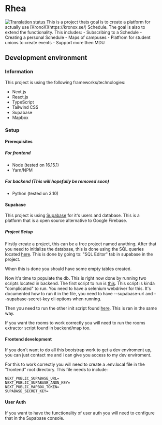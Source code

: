# Rhea
<a href="https://hosted.weblate.org/engage/rhea/">
<img src="https://hosted.weblate.org/widgets/rhea/-/svg-badge.svg" alt="Translation status" />
</a>
This is a project thats goal is to create a platform for actually use [KronoX](https://kronox.se/) Schedule. The goal is also to extend the functionality. This includes:
- Subscribing to a Schedule
- Creating a personal Schedule 
- Maps of campuses
- Platfrom for student unions to create events
- Support more then MDU

## Development environment
### Information
This project is using the following frameworks/technologies:
- Next.js
- React.js
- TypeScript
- Tailwind CSS
- Supabase
- Mapbox

### Setup
#### Prerequisites

##### For frontend
- Node (tested on 16.15.1)
- Yarn/NPM

##### For backend (This will hopefully be removed soon)
- Python (tested on 3.10)

#### Supabase
This project is using [Supabase](https://supabase.com/) for it's users and database. This is a platform that is a open source alternative to Google Firebase.

##### Project Setup
Firstly create a project, this can be a free project named anything.
After that you need to initialize the database, this is done using the SQL queries located [here](https://github.com/axdra/Rhea/blob/next/backend/DB.sql). This is done by going to: "SQL Editor" tab in supabase in the project. 

When this is done you should have some empty tables created. 

Now it's time to populate the db. This is right now done by running two scripts located in backend. The first script to run is [this](https://github.com/axdra/Rhea/blob/next/backend/calendar/courses_scraper.py). This script is kinda "complicated" to run. You need to have a selenium webdriver for this. It's documented how to run it in the file, you need to have --supabase-url and --supabase-secret-key cli options when running. 

Then you need to run the other init script found [here](https://github.com/axdra/Rhea/blob/next/backend/calendar/courses_scraper.py). This is ran in the same way. 

If you want the rooms to work correctly you will need to run the rooms extractor script found in backend/map too.

#### Frontend development
If you don't want to do all this bootstrap work to get a dev enviroment up, you can just contact me and i can give you access to my dev enviroment.

For this to work correctly you will need to create a .env.local file in the "frontend" root directory. This file needs to include:

```
NEXT_PUBLIC_SUPABASE_URL=
NEXT_PUBLIC_SUPABASE_ANON_KEY=
NEXT_PUBLIC_MAPBOX_TOKEN=
SUPABASE_SECRET_KEY=
```
#### User Auth
If you want to have the functionality of user auth you will need to configure that in the Supabase console. 


